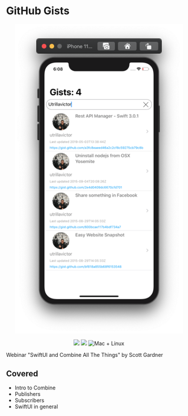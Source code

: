 # GitHub Gists
<p align="center">
    <img src="Screenshot.png" width="456" max-width="90%" alt="GitHub Gists Demo" />
</p>
<p align="center">
    <img src="https://img.shields.io/badge/Swift-5.2-orange.svg" />
    <img src="https://img.shields.io/badge/xcode-11.4-brightgreen.svg" />
    <img src="https://img.shields.io/badge/platforms-mac+linux-brightgreen.svg?style=flat" alt="Mac + Linux" />
</p>

Webinar "SwiftUI and Combine All The Things" by Scott Gardner

## Covered
* Intro to Combine
* Publishers
* Subscribers
* SwiftUI in general
